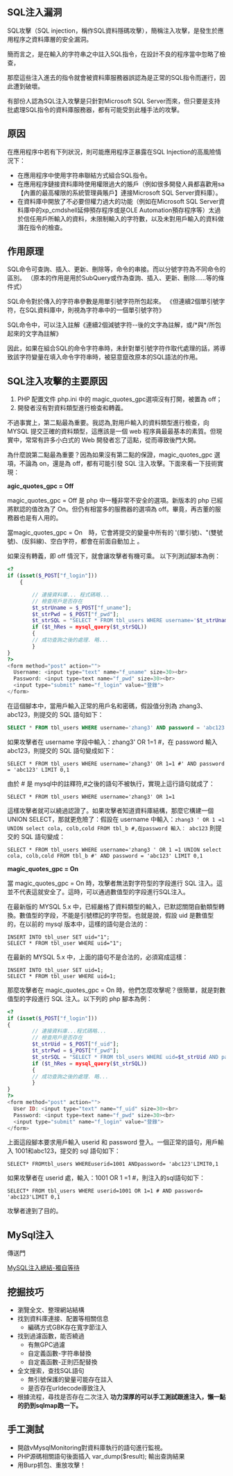 ## **SQL注入漏洞**
SQL攻擊（SQL injection，稱作SQL資料隱碼攻擊），簡稱注入攻擊，是發生於應用程序之資料庫層的安全漏洞。
<p>
簡而言之，是在輸入的字符串之中註入SQL指令，在設計不良的程序當中忽略了檢查，
<p>
那麼這些注入進去的指令就會被資料庫服務器誤認為是正常的SQL指令而運行，因此遭到破壞。
<p>
有部份人認為SQL注入攻擊是只針對Microsoft SQL Server而來，但只要是支持批處理SQL指令的資料庫服務器，都有可能受到此種手法的攻擊。


## **原因**
在應用程序中若有下列狀況，則可能應用程序正暴露在SQL Injection的高風險情況下：
- 在應用程序中使用字符串聯結方式組合SQL指令。
- 在應用程序鏈接資料庫時使用權限過大的賬戶（例如很多開發人員都喜歡用sa【內置的最高權限的系統管理員賬戶】連接Microsoft SQL Server資料庫）。
- 在資料庫中開放了不必要但權力過大的功能（例如在Microsoft SQL Server資料庫中的xp_cmdshell延伸預存程序或是OLE Automation預存程序等）太過於信任用戶所輸入的資料，未限制輸入的字符數，以及未對用戶輸入的資料做潛在指令的檢查。

## **作用原理**
SQL命令可查詢、插入、更新、刪除等，命令的串接。而以分號字符為不同命令的區別。 （原本的作用是用於SubQuery或作為查詢、插入、更新、刪除……等的條件式）
<p>
SQL命令對於傳入的字符串參數是用單引號字符所包起來。 《但連續2個單引號字符，在SQL資料庫中，則視為字符串中的一個單引號字符》
<p>
SQL命令中，可以注入註解《連續2個減號字符--後的文字為註解，或/*與*/所包起來的文字為註解》
<p>
因此，如果在組合SQL的命令字符串時，未針對單引號字符作取代處理的話，將導致該字符變量在填入命令字符串時，被惡意竄改原本的SQL語法的作用。


## **SQL注入攻擊的主要原因**
1. PHP 配置文件 php.ini 中的 magic_quotes_gpc選項沒有打開，被置為 off；
2. 開發者沒有對資料類型進行檢查和轉義。
<p>
不過事實上，第二點最為重要。我認為,對用戶輸入的資料類型進行檢查，向 MYSQL 提交正確的資料類型，這應該是一個 web 程序員最最基本的素質。但現實中，常常有許多小白式的 Web 開發者忘了這點，從而導致後門大開。
<p>
為什麼說第二點最為重要？因為如果沒有第二點的保證，magic_quotes_gpc 選項，不論為 on，還是為 off，都有可能引發 SQL 注入攻擊。下面來看一下技術實現：

**agic_quotes_gpc = Off**

magic_quotes_gpc = Off 是 php 中一種非常不安全的選項。新版本的 php 已經將默認的值改為了 On。但仍有相當多的服務器的選項為 off。畢竟，再古董的服務器也是有人用的。
<p>
當magic_quotes_gpc = On　時，它會將提交的變量中所有的 '(單引號)、"(雙號號)、(反斜線)、空白字符，都會在前面自動加上 。
<p>
如果沒有轉義，即 off 情況下，就會讓攻擊者有機可乘。
以下列測試腳本為例：

```php
<?
if (isset($_POST["f_login"])) 
	{

		// 連接資料庫... 程式碼略...
		// 檢查用戶是否存在
		$t_strUname = $_POST["f_uname"];
		$t_strPwd = $_POST["f_pwd"];
		$t_strSQL = "SELECT * FROM tbl_users WHERE username='$t_strUname' AND password = '$t_strPwd' LIMIT 0,1";
		if ($t_hRes = mysql_query($t_strSQL)) 
		{
	    // 成功查詢之後的處理. 略...
		}
}
?>
<form method="post" action="">
  Username: <input type="text" name="f_uname" size=30><br>
  Password: <input type=text name="f_pwd" size=30><br>
  <input type="submit" name="f_login" value="登錄">
</form>
```

在這個腳本中，當用戶輸入正常的用戶名和密碼，假設值分別為 zhang3、abc123，則提交的 SQL 語句如下：

```SQL
SELECT * FROM tbl_users WHERE username='zhang3' AND password = 'abc123' LIMIT 0,1
```
如果攻擊者在 username 字段中輸入：zhang3' OR 1=1 #，在 password 輸入 abc123，則提交的 SQL 語句變成如下：
```
SELECT * FROM tbl_users WHERE username='zhang3' OR 1=1 #' AND password = 'abc123' LIMIT 0,1
```
由於 # 是 mysql中的註釋符,#之後的語句不被執行，實現上這行語句就成了：

```
SELECT * FROM tbl_users WHERE username='zhang3' OR 1=1
```
這樣攻擊者就可以繞過認證了。如果攻擊者知道資料庫結構，那麼它構建一個 UNION SELECT，那就更危險了：假設在 username 中輸入：```zhang3 ' OR 1 =1 UNION select cola, colb,cold FROM tbl_b #,在password 輸入： abc123```
則提交的 SQL 語句變成：

```
SELECT * FROM tbl_users WHERE username='zhang3 ' OR 1 =1 UNION select cola, colb,cold FROM tbl_b #' AND password = 'abc123' LIMIT 0,1
```
**magic_quotes_gpc = On**

當 magic_quotes_gpc = On 時，攻擊者無法對字符型的字段進行 SQL 注入。這並不代表這就安全了。這時，可以通過數值型的字段進行SQL注入。
<p>
在最新版的 MYSQL 5.x 中，已經嚴格了資料類型的輸入，已默認關閉自動類型轉換。數值型的字段，不能是引號標記的字符型。也就是說，假設 uid 是數值型的，在以前的 mysql 版本中，這樣的語句是合法的：
<p>

```
INSERT INTO tbl_user SET uid="1";
SELECT * FROM tbl_user WHERE uid="1";
```

在最新的 MYSQL 5.x 中，上面的語句不是合法的，必須寫成這樣：
```
INSERT INTO tbl_user SET uid=1;
SELECT * FROM tbl_user WHERE uid=1;
```

那麼攻擊者在 magic_quotes_gpc = On 時，他們怎麼攻擊呢？很簡單，就是對數值型的字段進行 SQL 注入。以下列的 php 腳本為例：

```php
<?
if (isset($_POST["f_login"])) 
{
		// 連接資料庫...程式碼略...
		// 檢查用戶是否存在
		$t_strUid = $_POST["f_uid"];
		$t_strPwd = $_POST["f_pwd"];
		$t_strSQL = "SELECT * FROM tbl_users WHERE uid=$t_strUid AND password = '$t_strPwd' LIMIT 0,1";
		if ($t_hRes = mysql_query($t_strSQL)) 
		{
	    // 成功查詢之後的處理. 略...
		}
}
?>
<form method="post" action="">
  User ID: <input type="text" name="f_uid" size=30><br>
  Password: <input type=text name="f_pwd" size=30><br>
  <input type="submit" name="f_login" value="登錄">
</form>
```
上面這段腳本要求用戶輸入 userid 和 password 登入。一個正常的語句，用戶輸入 1001和abc123，提交的 sql 語句如下：
```
SELECT* FROMtbl_users WHEREuserid=1001 ANDpassword= 'abc123'LIMIT0,1
```
如果攻擊者在 userid 處，輸入：1001 OR 1 =1 #，則注入的sql語句如下：
```
SELECT* FROM tbl_users WHERE userid=1001 OR 1=1 # AND password= 'abc123'LIMIT 0,1
```
攻擊者達到了目的。

## **MySql注入**

傳送門

[MySQL注入總結-獨自等待](http://www.waitalone.cn/mysql-injection-summary.html)

## **挖掘技巧**
- 瀏覽全文、整理網站結構
- 找到資料庫連接、配置等相關信息
	- 編碼方式GBK存在寬字節注入
- 找到過濾函數，能否繞過
	- 有無GPC過濾
	- 自定義函數-字符串替換
	- 自定義函數-正則匹配替換
- 全文搜索，查找SQL語句
	- 無引號保護的變量可能存在註入
	- 是否存在urldecode導致注入
- 根據流程，尋找是否存在二次注入
**功力深厚的可以手工測試跟進注入，懶一點的扔到sqlmap跑一下。**


## **手工測試**
- 開啟vMysqlMonitoring對資料庫執行的語句進行監視。
- PHP源碼相關語句後面插入 var_dump($result); 輸出查詢結果
- 用Burp抓包、重放攻擊！